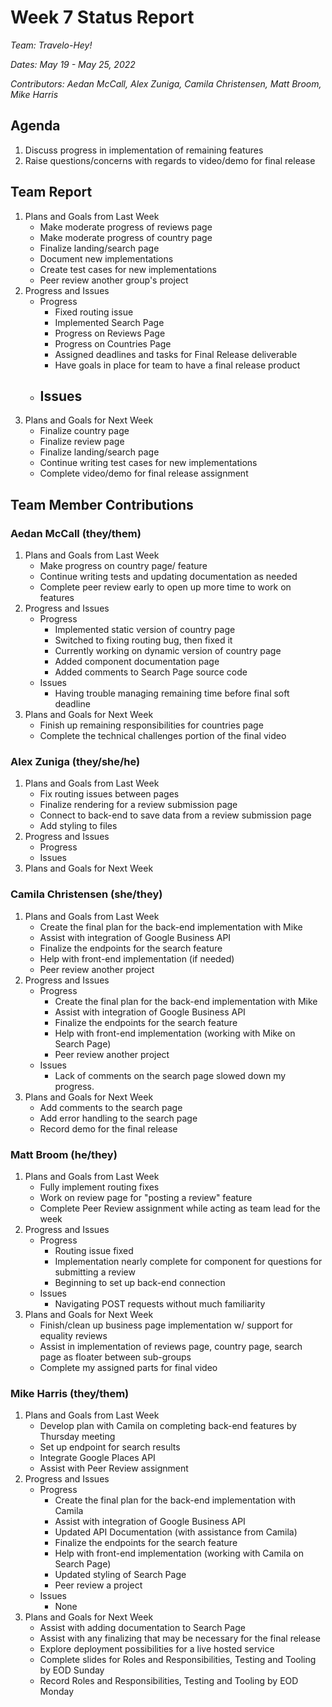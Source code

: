 # Week 7 Status Report
*Team: Travelo-Hey!*

*Dates: May 19 - May 25, 2022*

*Contributors: Aedan McCall, Alex Zuniga, Camila Christensen, Matt Broom, Mike Harris*


## Agenda
1. Discuss progress in implementation of remaining features
2. Raise questions/concerns with regards to video/demo for final release

## Team Report
1. Plans and Goals from Last Week
   - Make moderate progress of reviews page
   - Make moderate progress of country page
   - Finalize landing/search page
   - Document new implementations
   - Create test cases for new implementations
   - Peer review another group's project
2. Progress and Issues
   - Progress
     - Fixed routing issue
     - Implemented Search Page
     - Progress on Reviews Page
     - Progress on Countries Page
     - Assigned deadlines and tasks for Final Release deliverable
     - Have goals in place for team to have a final release product
   - Issues
     -
3. Plans and Goals for Next Week
   - Finalize country page
   - Finalize review page
   - Finalize landing/search page
   - Continue writing test cases for new implementations
   - Complete video/demo for final release assignment


## Team Member Contributions
### Aedan McCall (they/them)
1. Plans and Goals from Last Week
   - Make progress on country page/ feature
   - Continue writing tests and updating documentation as needed
   - Complete peer review early to open up more time to work on features
2. Progress and Issues
   - Progress
      - Implemented static version of country page
      - Switched to fixing routing bug, then fixed it
      - Currently working on dynamic version of country page
      - Added component documentation page
      - Added comments to Search Page source code
   - Issues
      - Having trouble managing remaining time before final soft deadline
3. Plans and Goals for Next Week
      - Finish up remaining responsibilities for countries page
      - Complete the technical challenges portion of the final video


### Alex Zuniga (they/she/he)
1. Plans and Goals from Last Week
   - Fix routing issues between pages
   - Finalize rendering for a review submission page
   - Connect to back-end to save data from a review submission page
   - Add styling to files
2. Progress and Issues
    - Progress
    - Issues
3. Plans and Goals for Next Week


### Camila Christensen (she/they)
1. Plans and Goals from Last Week
   - Create the final plan for the back-end implementation with Mike
   - Assist with integration of Google Business API
   - Finalize the endpoints for the search feature
   - Help with front-end implementation (if needed)
   - Peer review another project
2. Progress and Issues
    - Progress
      - Create the final plan for the back-end implementation with Mike
      - Assist with integration of Google Business API
      - Finalize the endpoints for the search feature
      - Help with front-end implementation (working with Mike on Search Page)
      - Peer review another project
    - Issues
      - Lack of comments on the search page slowed down my progress.
3. Plans and Goals for Next Week
   - Add comments to the search page
   - Add error handling to the search page
   - Record demo for the final release

### Matt Broom (he/they)
1. Plans and Goals from Last Week
    - Fully implement routing fixes
    - Work on review page for "posting a review" feature
    - Complete Peer Review assignment while acting as team lead for the week
2. Progress and Issues
    - Progress
       - Routing issue fixed
       - Implementation nearly complete for component for questions for submitting a review
       - Beginning to set up back-end connection
    - Issues
       - Navigating POST requests without much familiarity
3. Plans and Goals for Next Week
    - Finish/clean up business page implementation w/ support for equality reviews
    - Assist in implementation of reviews page, country page, search page as floater between sub-groups
    - Complete my assigned parts for final video


### Mike Harris (they/them)
1. Plans and Goals from Last Week
   - Develop plan with Camila on completing back-end features by Thursday meeting
   - Set up endpoint for search results
   - Integrate Google Places API
   - Assist with Peer Review assignment
2. Progress and Issues
   - Progress
      - Create the final plan for the back-end implementation with Camila
      - Assist with integration of Google Business API
      - Updated API Documentation (with assistance from Camila)
      - Finalize the endpoints for the search feature
      - Help with front-end implementation (working with Camila on Search Page)
      - Updated styling of Search Page
      - Peer review a project
   - Issues
      - None
3. Plans and Goals for Next Week
   - Assist with adding documentation to Search Page
   - Assist with any finalizing that may be necessary for the final release
   - Explore deployment possibilities for a live hosted service
   - Complete slides for Roles and Responsibilities, Testing and Tooling by EOD Sunday
   - Record Roles and Responsibilities, Testing and Tooling by EOD Monday
